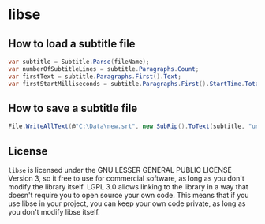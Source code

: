 ﻿# libse

## How to load a subtitle file
```csharp
var subtitle = Subtitle.Parse(fileName);
var numberOfSubtitleLines = subtitle.Paragraphs.Count;
var firstText = subtitle.Paragraphs.First().Text;
var firstStartMilliseconds = subtitle.Paragraphs.First().StartTime.TotalMilliseconds;
```

## How to save a subtitle file
```csharp
File.WriteAllText(@"C:\Data\new.srt", new SubRip().ToText(subtitle, "untitled"));
```

## License
`libse` is licensed under the GNU LESSER GENERAL PUBLIC LICENSE Version 3, 
so it free to use for commercial software, as long as you don't modify the library itself. 
LGPL 3.0 allows linking to the library in a way that doesn't require you to open source your own code. 
This means that if you use libse in your project, you can keep your own code private, 
as long as you don't modify libse itself.